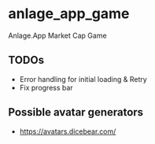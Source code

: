 # anlage_app_game

Anlage.App Market Cap Game

## TODOs

* Error handling for initial loading & Retry
* Fix progress bar

## Possible avatar generators

* https://avatars.dicebear.com/

